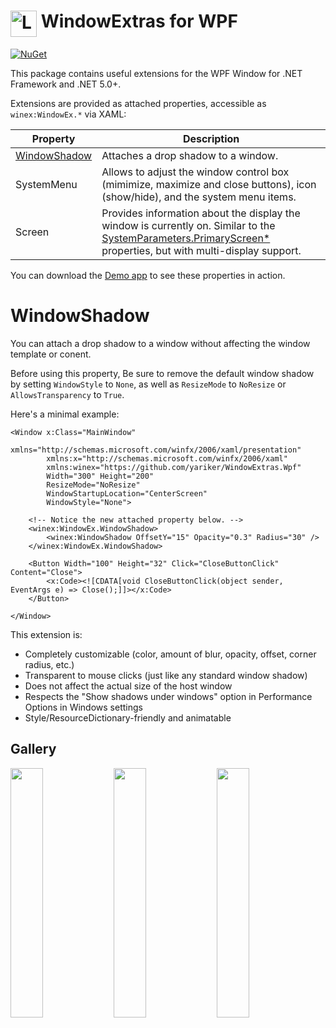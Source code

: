 # <img src='src/WindowExtras.Wpf/Icon.png' alt='Logo' width='42' height='42' align='top' /> WindowExtras for WPF
<a href='https://www.nuget.org/packages/WindowExtras.Wpf' target='_blank'><img alt='NuGet' src='https://img.shields.io/nuget/v/WindowExtras.Wpf' /></a>

This package contains useful extensions for the WPF Window for .NET Framework and .NET 5.0+.

Extensions are provided as attached properties, accessible as `winex:WindowEx.*` via XAML:

| Property | Description |
| -------- | ----------- |
| [WindowShadow](#windowshadow) | Attaches a drop shadow to a window. |
| SystemMenu | Allows to adjust the window control box (mimimize, maximize and close buttons), icon (show/hide), and the system menu items. |
| Screen | Provides information about the display the window is currently on. Similar to the [SystemParameters.PrimaryScreen*](https://docs.microsoft.com/en-us/dotnet/api/system.windows.systemparameters#properties) properties, but with multi-display support. |

You can download the [Demo app](https://github.com/yariker/WindowExtras.Wpf/releases) to see these properties in action.

# WindowShadow

You can attach a drop shadow to a window without affecting the window template or conent.

Before using this property, Be sure to remove the default window shadow by setting `WindowStyle` to `None`,
as well as `ResizeMode` to `NoResize` or `AllowsTransparency` to `True`.

Here's a minimal example:

```XAML
<Window x:Class="MainWindow"
        xmlns="http://schemas.microsoft.com/winfx/2006/xaml/presentation"
        xmlns:x="http://schemas.microsoft.com/winfx/2006/xaml"
        xmlns:winex="https://github.com/yariker/WindowExtras.Wpf"
        Width="300" Height="200"
        ResizeMode="NoResize"
        WindowStartupLocation="CenterScreen"
        WindowStyle="None">
    
    <!-- Notice the new attached property below. -->
    <winex:WindowEx.WindowShadow>
        <winex:WindowShadow OffsetY="15" Opacity="0.3" Radius="30" />
    </winex:WindowEx.WindowShadow>

    <Button Width="100" Height="32" Click="CloseButtonClick" Content="Close">
        <x:Code><![CDATA[void CloseButtonClick(object sender, EventArgs e) => Close();]]></x:Code>
    </Button>

</Window>
```

This extension is:
* Completely customizable (color, amount of blur, opacity, offset, corner radius, etc.)
* Transparent to mouse clicks (just like any standard window shadow)
* Does not affect the actual size of the host window
* Respects the "Show shadows under windows" option in Performance Options in Windows settings
* Style/ResourceDictionary-friendly and animatable

## Gallery

<p float='middle'>
  <img src='doc/Demo1.png' width='32%' />
  <img src='doc/Demo2.png' width='32%' />
  <img src='doc/Demo3.png' width='32%' />
</p>

